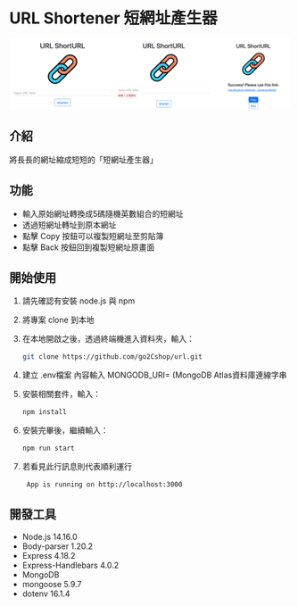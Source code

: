 # URL Shortener 短網址產生器
![image](https://github.com/go2Cshop/url/blob/53800bc87270e803ea2d510bb0c09046775cf053/url%20image.jpg)
## 介紹

將長長的網址縮成短短的「短網址產生器」

## 功能

- 輸入原始網址轉換成5碼隨機英數組合的短網址
- 透過短網址轉址到原本網址
- 點擊 Copy 按鈕可以複製短網址至剪貼簿
- 點擊 Back 按鈕回到複製短網址原畫面


## 開始使用

1. 請先確認有安裝 node.js 與 npm
2. 將專案 clone 到本地
3. 在本地開啟之後，透過終端機進入資料夾，輸入：
   ```bash
   git clone https://github.com/go2Cshop/url.git
   ```
4. 建立 .env檔案 內容輸入
   MONGODB_URI= (MongoDB Atlas資料庫連線字串
   
5. 安裝相關套件，輸入：

   ```bash
   npm install 
   ```
   
6. 安裝完畢後，繼續輸入：

   ```bash
   npm run start
   ```
   
7. 若看見此行訊息則代表順利運行

   ```bash
    App is running on http://localhost:3000
   ```

## 開發工具

- Node.js 14.16.0
- Body-parser 1.20.2
- Express 4.18.2
- Express-Handlebars 4.0.2
- MongoDB
- mongoose 5.9.7
- dotenv 16.1.4
